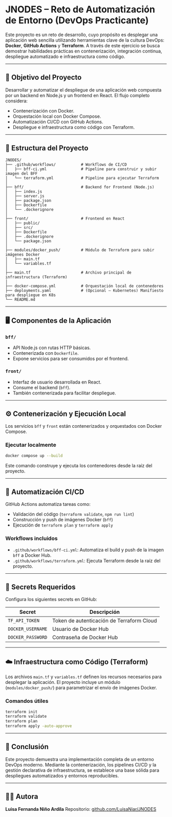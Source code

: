 # JNODES – Reto de Automatización de Entorno (DevOps Practicante)

Este proyecto es un reto de desarrollo, cuyo propósito es desplegar una aplicación web sencilla utilizando herramientas clave de la cultura DevOps: **Docker**, **GitHub Actions** y **Terraform**. A través de este ejercicio se busca demostrar habilidades prácticas en contenerización, integración continua, despliegue automatizado e infraestructura como código.

---

## 🎯 Objetivo del Proyecto

Desarrollar y automatizar el despliegue de una aplicación web compuesta por un backend en Node.js y un frontend en React. El flujo completo considera:

* Contenerización con Docker.
* Orquestación local con Docker Compose.
* Automatización CI/CD con GitHub Actions.
* Despliegue e infraestructura como código con Terraform.

---

## 🧩 Estructura del Proyecto

```
JNODES/
├── .github/workflows/           # Workflows de CI/CD
│   ├── bff-ci.yml               # Pipeline para construir y subir imagen del BFF
│   └── terraform.yml            # Pipeline para ejecutar Terraform
│
├── bff/                         # Backend for Frontend (Node.js)
│   ├── index.js
│   ├── server.js
│   ├── package.json
│   ├── Dockerfile
│   └── .dockerignore
│
├── front/                       # Frontend en React
│   ├── public/
│   ├── src/
│   ├── Dockerfile
│   ├── .dockerignore
│   └── package.json
│
├── modules/docker_push/         # Módulo de Terraform para subir imágenes Docker
│   ├── main.tf
│   └── variables.tf             
│
├── main.tf                      # Archivo principal de infraestructura (Terraform)
│
├── docker-compose.yml           # Orquestación local de contenedores
├── deployments.yaml             # (Opcional – Kubernetes) Manifiesto para despliegue en K8s
└── README.md
```

---

## 🖥️ Componentes de la Aplicación

### `bff/`

* API Node.js con rutas HTTP básicas.
* Contenerizada con `Dockerfile`.
* Expone servicios para ser consumidos por el frontend.

### `front/`

* Interfaz de usuario desarrollada en React.
* Consume el backend (`bff`).
* También contenerizada para facilitar despliegue.

---

## ⚙️ Contenerización y Ejecución Local

Los servicios `bff` y `front` están contenerizados y orquestados con Docker Compose.

### Ejecutar localmente

```bash
docker compose up --build
```

Este comando construye y ejecuta los contenedores desde la raíz del proyecto.

---

## 🔄 Automatización CI/CD

GitHub Actions automatiza tareas como:

* Validación del código (`terraform validate`, `npm run lint`)
* Construcción y push de imágenes Docker (`bff`)
* Ejecución de `terraform plan` y `terraform apply`

### Workflows incluidos

* `.github/workflows/bff-ci.yml`: Automatiza el build y push de la imagen `bff` a Docker Hub.
* `.github/workflows/terraform.yml`: Ejecuta Terraform desde la raíz del proyecto.

---

## 🔐 Secrets Requeridos

Configura los siguientes secrets en GitHub:

| Secret            | Descripción                               |
| ----------------- | ----------------------------------------- |
| `TF_API_TOKEN`    | Token de autenticación de Terraform Cloud |
| `DOCKER_USERNAME` | Usuario de Docker Hub                     |
| `DOCKER_PASSWORD` | Contraseña de Docker Hub                  |

---

## ☁️ Infraestructura como Código (Terraform)

Los archivos `main.tf` y `variables.tf` definen los recursos necesarios para desplegar la aplicación. El proyecto incluye un módulo (`modules/docker_push/`) para parametrizar el envío de imágenes Docker.

### Comandos útiles

```bash
terraform init
terraform validate
terraform plan
terraform apply -auto-approve
```

---

## 📌 Conclusión

Este proyecto demuestra una implementación completa de un entorno DevOps moderno. Mediante la contenerización, los pipelines CI/CD y la gestión declarativa de infraestructura, se establece una base sólida para despliegues automatizados y entornos reproducibles.

---

## 👩‍💻 Autora

**Luisa Fernanda Niño Ardila**
Repositorio: [github.com/LuisaNiar/JNODES](https://github.com/LuisaNiar/JNODES)
